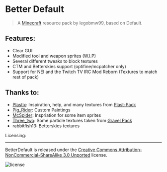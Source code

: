 Better Default
==========
>A [Minecraft](http://minecraft.net) resource pack by legobmw99, based on Default.

Features:
------
* Clear GUI
* Modified tool and weapon sprites (W.I.P)
* Several different tweaks to block textures
* CTM and Betterskies support (optifine/mcpatcher only)
* Support for NEI and the Twitch TV IRC Mod Reborn (Textures to match rest of pack)

Thanks to:
------

* [Plastix](https://oc.tc/Plastix): Inspiration, help, and many textures from [Plast-Pack](http://plastix.github.io/Plast-Pack/)
* [Pig_Rider](http://www.reddit.com/user/Pig_Rider): Custom Paintings
* [McSpider](https://oc.tc/McSpider): Inspriation for some item sprites
* [Three_two](https://oc.tc/three_two): Some particle textures taken from [Gravel Pack](https://oc.tc/forums/topics/52111bcfaf7fb0389f006b13)
* rabbitfish13: Betterskies textures

Licensing:

------
BetterDefault is released under the [Creative Commons Attribution-NonCommercial-ShareAlike 3.0 Unported](http://creativecommons.org/licenses/by-nc-sa/3.0/) license.

![license](http://i.creativecommons.org/l/by-nc-sa/3.0/88x31.png)
